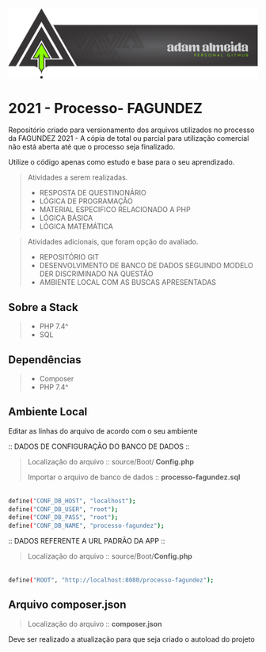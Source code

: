 # 

![](https://github.com/Adam-Almeida/estrutura-de-dados-II/blob/master/ADAMPERSONALGIT.png)

# 2021 - Processo- FAGUNDEZ
Repositório criado para versionamento dos arquivos utilizados no processo da FAGUNDEZ 2021 - A cópia de total ou parcial para utilização comercial não está aberta até que o processo seja finalizado.

Utilize o código apenas como estudo e base para o seu aprendizado.

> Atividades a serem realizadas.
> 
> - RESPOSTA DE QUESTINONÁRIO
> - LÓGICA DE PROGRAMAÇÃO
> - MATERIAL ESPECIFICO RELACIONADO A PHP
> - LÓGICA BÁSICA
> - LÓGICA MATEMÁTICA

> Atividades adicionais, que foram opção do avaliado.
> 
> - REPOSITÓRIO GIT
> - DESENVOLVIMENTO DE BANCO DE DADOS SEGUINDO MODELO DER DISCRIMINADO NA QUESTÃO
> - AMBIENTE LOCAL COM AS BUSCAS APRESENTADAS


## Sobre a Stack

> - PHP 7.4^
> - SQL

## Dependências

> - Composer
> - PHP 7.4^

## Ambiente Local

Editar as linhas do arquivo de acordo com o seu ambiente

:: DADOS DE CONFIGURAÇÃO DO BANCO DE DADOS ::

> Localização do arquivo :: source/Boot/<strong> Config.php </strong>
> 
> Importar o arquivo de banco de dados :: <strong> processo-fagundez.sql</strong>

```sh

define("CONF_DB_HOST", "localhost");
define("CONF_DB_USER", "root");
define("CONF_DB_PASS", "root");
define("CONF_DB_NAME", "processo-fagundez");

```

:: DADOS REFERENTE A URL PADRÃO DA APP ::

> Localização do arquivo :: source/Boot/<strong>Config.php</strong>

```sh

define("ROOT", "http://localhost:8080/processo-fagundez");

```
## Arquivo composer.json

> Localização do arquivo :: <strong>composer.json</strong>
> 
Deve ser realizado a atualização para que seja criado o autoload do projeto



